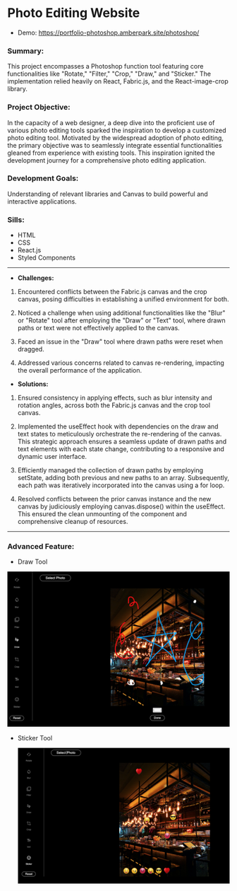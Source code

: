 # Photo Editing Website
+ Demo: https://portfolio-photoshop.amberpark.site/photoshop/

  
### **Summary:**
This project encompasses a Photoshop function tool featuring core functionalities like "Rotate," "Filter," "Crop," "Draw," and "Sticker." The implementation relied heavily on React, Fabric.js, and the React-image-crop library.

### **Project Objective:**
In the capacity of a web designer, a deep dive into the proficient use of various photo editing tools sparked the inspiration to develop a customized photo editing tool. Motivated by the widespread adoption of photo editing, the primary objective was to seamlessly integrate essential functionalities gleaned from experience with existing tools. This inspiration ignited the development journey for a comprehensive photo editing application.

### **Development Goals:** 
Understanding of relevant libraries and Canvas to build powerful and interactive applications.

### **Sills:** 
+ HTML
+ CSS
+ React.js
+ Styled Components
  
-------
+ **Challenges:**

1. Encountered conflicts between the Fabric.js canvas and the crop canvas, posing difficulties in establishing a unified environment for both.

2. Noticed a challenge when using additional functionalities like the "Blur" or "Rotate" tool after employing the "Draw" or "Text" tool, where drawn paths or text were not effectively applied to the canvas.

3. Faced an issue in the "Draw" tool where drawn paths were reset when dragged.

4. Addressed various concerns related to canvas re-rendering, impacting the overall performance of the application.

   

+ **Solutions:**

1. Ensured consistency in applying effects, such as blur intensity and rotation angles, across both the Fabric.js canvas and the crop tool canvas.

2. Implemented the useEffect hook with dependencies on the draw and text states to meticulously orchestrate the re-rendering of the canvas. This strategic approach ensures a seamless update of drawn paths and text elements with each state change, contributing to a responsive and dynamic user interface.

3. Efficiently managed the collection of drawn paths by employing setState, adding both previous and new paths to an array. Subsequently, each path was iteratively incorporated into the canvas using a for loop.

4. Resolved conflicts between the prior canvas instance and the new canvas by judiciously employing canvas.dispose() within the useEffect. This ensured the clean unmounting of the component and comprehensive cleanup of resources.

-------

### **Advanced Feature:** 
+ Draw Tool

![draw](https://github.com/ParkAmber/frontend-portfolio-photoshop/blob/main/draw.png)

+ Sticker Tool

  ![sticker](https://github.com/ParkAmber/frontend-portfolio-photoshop/blob/main/sticker.png)
